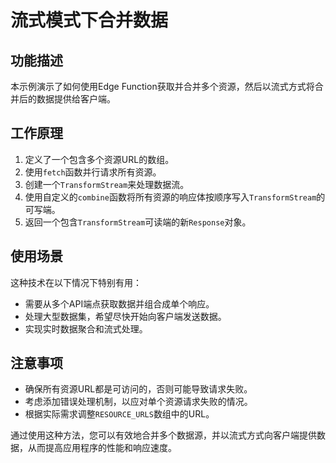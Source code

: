 # 流式模式下合并数据

## 功能描述

本示例演示了如何使用Edge Function获取并合并多个资源，然后以流式方式将合并后的数据提供给客户端。

## 工作原理

1. 定义了一个包含多个资源URL的数组。
2. 使用`fetch`函数并行请求所有资源。
3. 创建一个`TransformStream`来处理数据流。
4. 使用自定义的`combine`函数将所有资源的响应体按顺序写入`TransformStream`的可写端。
5. 返回一个包含`TransformStream`可读端的新`Response`对象。

## 使用场景

这种技术在以下情况下特别有用：

- 需要从多个API端点获取数据并组合成单个响应。
- 处理大型数据集，希望尽快开始向客户端发送数据。
- 实现实时数据聚合和流式处理。

## 注意事项

- 确保所有资源URL都是可访问的，否则可能导致请求失败。
- 考虑添加错误处理机制，以应对单个资源请求失败的情况。
- 根据实际需求调整`RESOURCE_URLS`数组中的URL。

通过使用这种方法，您可以有效地合并多个数据源，并以流式方式向客户端提供数据，从而提高应用程序的性能和响应速度。